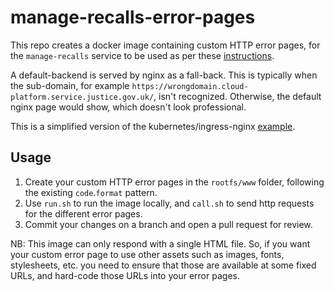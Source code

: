 # manage-recalls-error-pages

This repo creates a docker image containing custom HTTP error pages, for the `manage-recalls` service to be used as per these [instructions].

A default-backend is served by nginx as a fall-back. This is typically when the sub-domain, for example `https://wrongdomain.cloud-platform.service.justice.gov.uk/`, isn't recognized. Otherwise, the default nginx page would show, which doesn't look professional.

This is a simplified version of the kubernetes/ingress-nginx [example].

## Usage

1. Create your custom HTTP error pages in the `rootfs/www` folder, following the existing `code`.`format` pattern.
1. Use `run.sh` to run the image locally, and `call.sh` to send http requests for the different error pages.
1. Commit your changes on a branch and open a pull request for review.

NB: This image can only respond with a single HTML file. So, if you want your custom error page to use other assets such as images, fonts, stylesheets, etc. you need to ensure that those are available at some fixed URLs, and hard-code those URLs into your error pages.

[instructions]: https://github.com/kubernetes/ingress-nginx/tree/master/docs/examples/customization/custom-errors
[example]: https://github.com/kubernetes/ingress-nginx/tree/master/images/custom-error-pages
